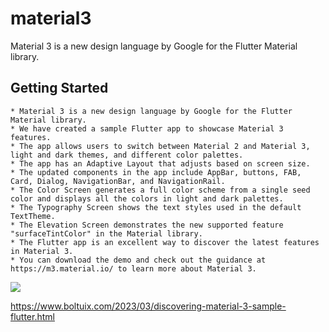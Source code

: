 # material3

Material 3 is a new design language by Google for the Flutter Material library.

## Getting Started

    * Material 3 is a new design language by Google for the Flutter Material library.
    * We have created a sample Flutter app to showcase Material 3 features.
    * The app allows users to switch between Material 2 and Material 3, light and dark themes, and different color palettes.
    * The app has an Adaptive Layout that adjusts based on screen size.
    * The updated components in the app include AppBar, buttons, FAB, Card, Dialog, NavigationBar, and NavigationRail.
    * The Color Screen generates a full color scheme from a single seed color and displays all the colors in light and dark palettes.
    * The Typography Screen shows the text styles used in the default TextTheme.
    * The Elevation Screen demonstrates the new supported feature "surfaceTintColor" in the Material library.
    * The Flutter app is an excellent way to discover the latest features in Material 3.
    * You can download the demo and check out the guidance at https://m3.material.io/ to learn more about Material 3.

<img src="https://blogger.googleusercontent.com/img/b/R29vZ2xl/AVvXsEj01C14bX1Q213CfVoL55Pgr4qXeO2u32h9Q8EP3NUR03kawQcTD0uCnYhy7gBjF9GRw-GTBSsoXupgPDGSiAgqHWdHQu4noYywAuMynsH_t4B73xhKG9XXIpwE9zuteKYl5z22XwkCXYHbF-YzNCq9oOjL-mGcIVMooqMDuvg-Pj7_AViNsbG8dPRb/s16000/material3.jpg" >

https://www.boltuix.com/2023/03/discovering-material-3-sample-flutter.html